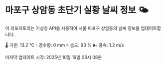 
# 마포구 상암동 초단기 실황 날씨 정보 🌤️

이 리포지토리는 기상청 API를 사용하여 서울 마포구 상암동의 날씨 정보를 업데이트합니다. 

🌡️ 기온: 13.2 ℃
💧 강수량: 0 mm
💦 습도: 93 %
🌬️ 풍속: 1.2 m/s

마지막 업데이트 시각: 2025년 10월 19일 06시 08분    

